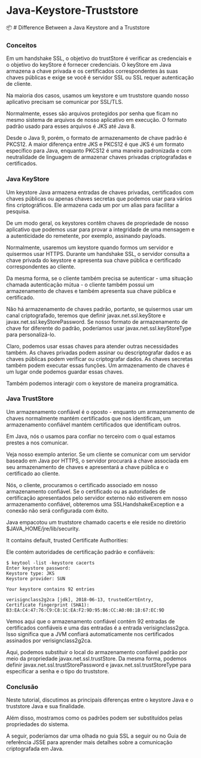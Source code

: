 # Java-Keystore-Truststore
:package: # Difference Between a Java Keystore and a Truststore

### Conceitos
Em um handshake SSL, o objetivo do trustStore é verificar as credenciais e o objetivo do keyStore é fornecer credenciais. O keyStore em Java armazena a chave privada e os certificados correspondentes às suas chaves públicas e exige se você é servidor SSL ou SSL requer autenticação de cliente.

Na maioria dos casos, usamos um keystore e um truststore quando nosso aplicativo precisam se comunicar por SSL/TLS.

Normalmente, esses são arquivos protegidos por senha que ficam no mesmo sistema de arquivos de nosso aplicativo em execução. 
O formato padrão usado para esses arquivos é JKS até Java 8.

Desde o Java 9, porém, o formato de armazenamento de chave padrão é PKCS12. 
A maior diferença entre JKS e PKCS12 é que JKS é um formato específico para Java,
enquanto PKCS12 é uma maneira padronizada e com neutralidade de linguagem de armazenar chaves privadas criptografadas e certificados.

### Java KeyStore

Um keystore Java armazena entradas de chaves privadas, certificados com chaves públicas ou apenas chaves secretas que podemos usar para vários fins criptográficos. Ele armazena cada um por um alias para facilitar a pesquisa.

De um modo geral, os keystores contêm chaves de propriedade de nosso aplicativo que podemos usar para provar a integridade de uma mensagem e a autenticidade do remetente, por exemplo, assinando payloads.

Normalmente, usaremos um keystore quando formos um servidor e quisermos usar HTTPS. Durante um handshake SSL, o servidor consulta a chave privada do keystore e apresenta sua chave pública e certificado correspondentes ao cliente.

Da mesma forma, se o cliente também precisa se autenticar - uma situação chamada autenticação mútua - o cliente também possui um armazenamento de chaves e também apresenta sua chave pública e certificado.

Não há armazenamento de chaves padrão, portanto, se quisermos usar um canal criptografado, teremos que definir javax.net.ssl.keyStore e javax.net.ssl.keyStorePassword. Se nosso formato de armazenamento de chave for diferente do padrão, poderíamos usar javax.net.ssl.keyStoreType para personalizá-lo.

Claro, podemos usar essas chaves para atender outras necessidades também. As chaves privadas podem assinar ou descriptografar dados e as chaves públicas podem verificar ou criptografar dados. As chaves secretas também podem executar essas funções. Um armazenamento de chaves é um lugar onde podemos guardar essas chaves.

Também podemos interagir com o keystore de maneira programática.

### Java TrustStore
Um armazenamento confiável é o oposto - enquanto um armazenamento de chaves normalmente mantém certificados que nos identificam, um armazenamento confiável mantém certificados que identificam outros.

Em Java, nós o usamos para confiar no terceiro com o qual estamos prestes a nos comunicar.

Veja nosso exemplo anterior. Se um cliente se comunicar com um servidor baseado em Java por HTTPS, o servidor procurará a chave associada em seu armazenamento de chaves e apresentará a chave pública e o certificado ao cliente.

Nós, o cliente, procuramos o certificado associado em nosso armazenamento confiável. Se o certificado ou as autoridades de certificação apresentados pelo servidor externo não estiverem em nosso armazenamento confiável, obteremos uma SSLHandshakeException e a conexão não será configurada com êxito.

Java empacotou um truststore chamado cacerts e ele reside no diretório $JAVA_HOME/jre/lib/security.

It contains default, trusted Certificate Authorities:

Ele contém autoridades de certificação padrão e confiáveis:

```
$ keytool -list -keystore cacerts
Enter keystore password:
Keystore type: JKS
Keystore provider: SUN

Your keystore contains 92 entries

verisignclass2g2ca [jdk], 2018-06-13, trustedCertEntry,
Certificate fingerprint (SHA1): B3:EA:C4:47:76:C9:C8:1C:EA:F2:9D:95:B6:CC:A0:08:1B:67:EC:9D
```

Vemos aqui que o armazenamento confiável contém 92 entradas de certificados confiáveis e uma das entradas é a entrada verisignclass2gca. Isso significa que a JVM confiará automaticamente nos certificados assinados por verisignclass2g2ca.

Aqui, podemos substituir o local do armazenamento confiável padrão por meio da propriedade javax.net.ssl.trustStore. Da mesma forma, podemos definir javax.net.ssl.trustStorePassword e javax.net.ssl.trustStoreType para especificar a senha e o tipo do truststore.

### Conclusão

Neste tutorial, discutimos as principais diferenças entre o keystore Java e o truststore Java e sua finalidade.

Além disso, mostramos como os padrões podem ser substituídos pelas propriedades do sistema.

A seguir, poderíamos dar uma olhada no guia SSL a seguir ou no Guia de referência JSSE para aprender mais detalhes sobre a comunicação criptografada em Java.



